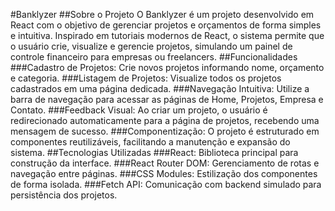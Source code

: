 #Banklyzer
##Sobre o Projeto
O Banklyzer é um projeto desenvolvido em React com o objetivo de gerenciar projetos e orçamentos de forma simples e intuitiva. Inspirado em tutoriais modernos de React, o sistema permite que o usuário crie, visualize e gerencie projetos, simulando um painel de controle financeiro para empresas ou freelancers.
##Funcionalidades
###Cadastro de Projetos: 
Crie novos projetos informando nome, orçamento e categoria.
###Listagem de Projetos:
Visualize todos os projetos cadastrados em uma página dedicada.
###Navegação Intuitiva: Utilize a barra de navegação para acessar as páginas de Home, Projetos, Empresa e Contato.
###Feedback Visual: Ao criar um projeto, o usuário é redirecionado automaticamente para a página de projetos, recebendo uma mensagem de sucesso.
###Componentização: O projeto é estruturado em componentes reutilizáveis, facilitando a manutenção e expansão do sistema.
##Tecnologias Utilizadas
###React:
Biblioteca principal para construção da interface.
###React Router DOM:
Gerenciamento de rotas e navegação entre páginas.
###CSS Modules:
Estilização dos componentes de forma isolada.
###Fetch API:
Comunicação com backend simulado para persistência dos projetos.

